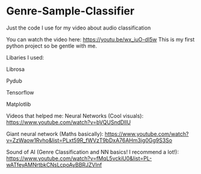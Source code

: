 # Genre-Sample-Classifier
Just the code I use for my video about audio classification

You can watch the video here: https://youtu.be/wx_iuO-dI5w
This is my first python project so be gentle with me.

Libaries I used:

Librosa 

Pydub

Tensorflow

Matplotlib


Videos that helped me:
Neural Networks (Cool visuals): https://www.youtube.com/watch?v=bVQUSndDllU

Giant neural network (Maths basically): https://www.youtube.com/watch?v=ZzWaow1Rvho&list=PLxt59R_fWVzT9bDxA76AHm3ig0Gg9S3So

Sound of AI (Genre Classification and NN basics! I recommend a lot!): https://www.youtube.com/watch?v=fMqL5vckiU0&list=PL-wATfeyAMNrtbkCNsLcpoAyBBRJZVlnf
